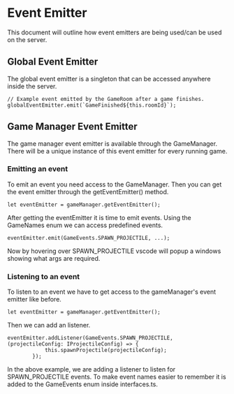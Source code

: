 # Event Emitter

This document will outline how event emitters are being used/can be used on the server.

## Global Event Emitter

The global event emitter is a singleton that can be accessed anywhere inside the server. 
```
// Example event emitted by the GameRoom after a game finishes.
globalEventEmitter.emit(`GameFinished${this.roomId}`);
```

## Game Manager Event Emitter

The game manager event emitter is available through the GameManager. There will be a unique instance of this event emitter for every running game.

### Emitting an event
To emit an event you need access to the GameManager. Then you can get the event emitter through the getEventEmitter() method.
```
let eventEmitter = gameManager.getEventEmitter();
``` 
After getting the eventEmitter it is time to emit events. Using the GameNames enum we can access predefined events.
```
eventEmitter.emit(GameEvents.SPAWN_PROJECTILE, ...);
```
Now by hovering over SPAWN_PROJECTILE vscode will popup a windows showing what args are required.

### Listening to an event
To listen to an event we have to get access to the gameManager's event emitter like before.
```
let eventEmitter = gameManager.getEventEmitter();
```
Then we can add an listener.
```
eventEmitter.addListener(GameEvents.SPAWN_PROJECTILE, (projectileConfig: IProjectileConfig) => {
            this.spawnProjectile(projectileConfig);
        });
```
In the above example, we are adding a listener to listen for SPAWN_PROJECTILE events. To make event names easier to remember it is added to the GameEvents enum inside interfaces.ts. 